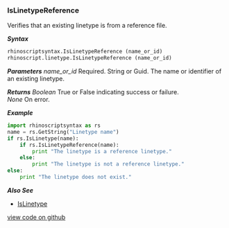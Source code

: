 ### IsLinetypeReference

Verifies that an existing linetype is from a reference file.  

***Syntax***
```python
rhinoscriptsyntax.IsLinetypeReference (name_or_id)
rhinoscript.linetype.IsLinetypeReference (name_or_id)
```

***Parameters***
*name_or_id* Required.  String or Guid.  The name or identifier of an existing linetype.  

***Returns***
*Boolean* True or False indicating success or failure.  
*None* On error.  

***Example***
```python
import rhinoscriptsyntax as rs
name = rs.GetString("Linetype name")
if rs.IsLinetype(name):
    if rs.IsLinetypeReference(name):
        print "The linetype is a reference linetype."
    else:
        print "The linetype is not a reference linetype."
else:
    print "The linetype does not exist."
```

***Also See***
  - [IsLinetype](./IsLinetype.html)  

[view code on github](https://github.com/acormier/rhinopythondocs/blob/233504a3f4ddb4233db057d15459948256e6631c/linetype/linetype.py#L21-L27)  
